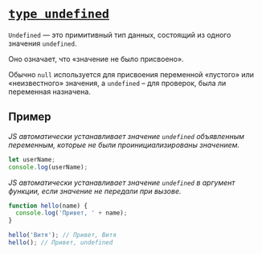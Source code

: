 # [`type undefined`](../index.md)

`Undefined` — это примитивный тип данных, состоящий из одного значения `undefined`.

Оно означает, что «значение не было присвоено».

Обычно `null` используется для присвоения переменной «пустого» или «неизвестного» значения, а `undefined` – для проверок, была ли переменная назначена.

## Пример

_JS автоматически устанавливает значение `undefined` объявленным переменным, которые не были проинициализированы значением._

```js
let userName;
console.log(userName);
```

_JS автоматически устанавливает значение `undefined` в аргумент функции, если значение не передали при вызове._

```js
function hello(name) {
  console.log('Привет, ' + name);
}

hello('Витя'); // Привет, Витя
hello(); // Привет, undefined
```
